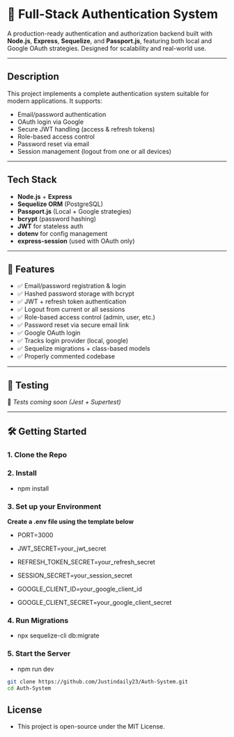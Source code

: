 # 🔐 Full-Stack Authentication System

A production-ready authentication and authorization backend built with **Node.js**, **Express**, **Sequelize**, and **Passport.js**, featuring both local and Google OAuth strategies. Designed for scalability and real-world use.

---

## Description

This project implements a complete authentication system suitable for modern applications. It supports:

- Email/password authentication
- OAuth login via Google
- Secure JWT handling (access & refresh tokens)
- Role-based access control
- Password reset via email
- Session management (logout from one or all devices)

---

## Tech Stack

- **Node.js** + **Express**
- **Sequelize ORM** (PostgreSQL)
- **Passport.js** (Local + Google strategies)
- **bcrypt** (password hashing)
- **JWT** for stateless auth
- **dotenv** for config management
- **express-session** (used with OAuth only)

---

## 🚀 Features

- ✅ Email/password registration & login
- ✅ Hashed password storage with bcrypt
- ✅ JWT + refresh token authentication
- ✅ Logout from current or all sessions
- ✅ Role-based access control (admin, user, etc.)
- ✅ Password reset via secure email link
- ✅ Google OAuth login
- ✅ Tracks login provider (local, google)
- ✅ Sequelize migrations + class-based models
- ✅ Properly commented codebase

---

## 🧪 Testing

🧼 _Tests coming soon (Jest + Supertest)_

---

## 🛠️ Getting Started

### 1. Clone the Repo

### 2. Install

- npm install

### 3. Set up your Environment

**Create a .env file using the template below**

- PORT=3000
- JWT_SECRET=your_jwt_secret
- REFRESH_TOKEN_SECRET=your_refresh_secret
- SESSION_SECRET=your_session_secret

- GOOGLE_CLIENT_ID=your_google_client_id
- GOOGLE_CLIENT_SECRET=your_google_client_secret

### 4. Run Migrations

- npx sequelize-cli db:migrate

### 5. Start the Server

- npm run dev

```bash
git clone https://github.com/Justindaily23/Auth-System.git
cd Auth-System
```

## License

- This project is open-source under the MIT License.
